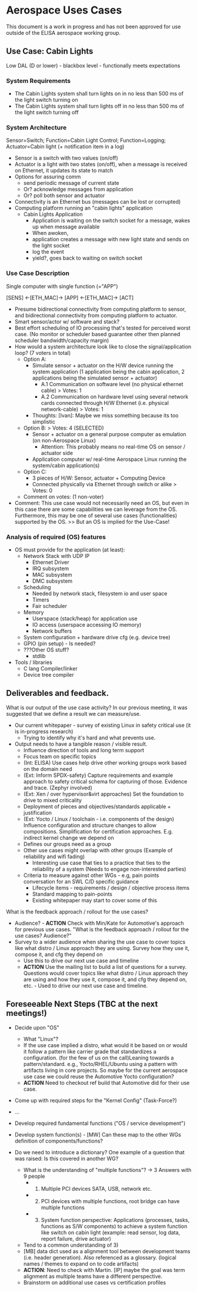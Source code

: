 # Aerospace Uses Cases

This document is a work in progress and has not been approved for use outside of the ELISA aerospace working group. 

## Use Case: Cabin Lights

Low DAL (D or lower) - blackbox level - functionally meets expectations

### System Requirements

* The Cabin Lights system shall turn lights on in no less than 500 ms of the light switch turning on
* The Cabin Lights system shall turn lights off in no less than 500 ms of the light switch turning off

### System Architecture

Sensor=Switch; Function=Cabin Light Control; Function=Logging; Actuator=Cabin light (+ notification item in a log)

* Sensor is a switch with two values (on/off)
* Actuator is a light with two states (on/off), when a message is received on Ethernet, it updates its state to match
* Options for assuring comm
    * send periodic message of current state 
    * Or?  acknowledge messages from application
    * Or? poll both sensor and actuator
* Connectivity is an Ethernet bus (messages can be lost or corrupted)
* Computing platform running an "cabin lights" application
    * Cabin Lights Application
        * Application is waiting on the switch socket for a message, wakes up when message available
        * When awoken, 
        * application creates a message with new light state and sends on the light socket
        * log the event
        * yield?, goes back to waiting on switch socket

### Use Case Description

Single computer with single function (="APP")

[SENS] <-[ETH_MAC]-> [APP] <-[ETH_MAC]-> [ACT]

- Presume bidirectional connectivity from computing platform to sensor, and bidirectional connectivity from computing platform to actuator. 
- Smart sensor/actor w/ software and stack?
- Best effort scheduling of IO processing that's tested for perceived worst case. (No monitor or scheduler based guarantee other then planned scheduler bandwidth/capacity margin)
- How would a system architecture look like to close the signal/application loop? (7 voters in total)
  - Option A:
    - Simulate sensor + actuator on the H/W device running the system application (1 application being the cabin application, 2 applications being the simulated sensor + actuator)
      - A.1 Communication on software level (no physical ethernet cable) > Votes: 1
      - A.2 Communication on hardware level using several network cards connected through H/W Ethernet (i.e. physical network-cable) > Votes: 1
    - Thoughts: [Ivan]: Maybe we miss something because its too simplistic
  - Option B: > Votes: 4  (SELECTED)
    - Sensor + actuator on a general purpose computer as emulation (on non-Aerospace Linux)
      - Attention: This probably means no real-time OS on sensor / actuator side
    - Application computer w/ real-time Aerospace Linux running the system/cabin application(s)
  - Option C:
    - 3 pieces of H/W: Sensor, actuator + Computing Device
    - Connected physically via Ethernet through switch or alike > Votes: 0
  - Comment on votes: (1 non-voter)
- Comment: This use case would not necessarily need an OS, but even in this case there are some capabilities we can leverage from the OS. Furthermore, this may be one of several use cases (functionalities) supported by the OS. >> But an OS is implied for the Use-Case!

### Analysis of required (OS) features

- OS must provide for the application (at least):
    - Network Stack with UDP IP
      -  Ethernet Driver
      -  IRQ subsystem
      -  MAC subsystem
      -  DMC subsystem
    - Scheduling
      - Needed by network stack, filesystem io and user space
      - Timers
      - Fair scheduler
    - Memory
      -  Userspace (stack/heap) for application use
      -  IO access (userspace accessing IO memory)
      -  Network buffers
    - System configuration + hardware drive cfg (e.g. device tree)
    - GPIO (pin setup) - Is needed?
    - ???Other OS stuff?
      - stdlib
- Tools / libraries
  - C lang Compiler/linker
  - Device tree compiler


## Deliverables and feedback.

What is our output of the use case activity?  In our previous meeting, it was suggested that we define a result we can measure/use.
- Our current whitepaper - survey of existing Linux in safety critical use  (it is in-progress research)
  - Trying to identify why it's hard and what prevents use.
- Output needs to have a tangible reason / visible result.
  - Influence direction of tools and long term support
  - Focus team on specific topics
  - (Int: ELISA) Use cases help drive other working groups work based on the domain need
  - (Ext: Inform SPDX-safety) Capture requirements and example approach to safety critical schema for capturing of those.  Evidence and trace.  (Zephyr involved)
  - (Ext: Xen / over hypervisor&virt approaches) Set the foundation to drive to mixed criticality
  - Deployment of pieces and objectives/standards applicable + justification
  - (Ext: Yocto / Linux / toolchain - i.e. components of the design) Influence configuration and structure changes to allow compositions.  Simplification for certification approaches.  E.g. indirect kernel change we depend on
  - Defines our groups need as a group
  - Other use cases might overlap with other groups  (Example of reliability and wifi fading)
    - Interesting use case that ties to a practice that ties to the reliability of a system  (Needs to engage non-interested parties)
  - Criteria to measure against other WGs - e.g, pain points conversation for an SWL C/D specific guidance
    - Lifecycle items - requirements / design / objective process items
    - Standard mapping to pain-points
    - Existing whitepaper may start to cover some of this

What is the feedback approach / rollout for the use cases?
- Audience? - **ACTION** Check with Min/Kate for Automotive's approach for previous use cases.  "What is the feedback approach / rollout for the use cases?  Audience?"
- Survey to a wider audience when sharing the use case to cover topics like what distro / Linux approach they are using.  Survey how they use it, compose it, and cfg they depend on
  - Use this to drive our next use case and timeline
  - **ACTION** Use the mailing list to build a list of questions for a survey.  Questions would cover topics like what distro / Linux approach they are using and how they use it, compose it, and cfg they depend on, etc. - Used to drive our next use case and timeline.

## Foreseeable Next Steps (TBC at the next meetings!)

- Decide upon "OS"
  - What "Linux"?
  - If the use case implied a distro, what would it be based on or would it follow a pattern like carrier grade that standardizes a configuration. (for the few of us on the call)Leaning towards a pattern/standard.  e.g., Yocto/RHEL/Ubuntu using a pattern with artifacts living in core projects.  So maybe for the current aerospace use case we could reuse the Automotive Yocto configuration?
  - **ACTION** Need to checkout ref build that Automotive did for their use case.
- Come up with required steps for the "Kernel Config" (Task-Force?)
- ...
- Develop required fundamental functions ("OS / service development")
- Develop system function(s) - [MW] Can these map to the other WGs definition of components/functions?

- Do we need to introduce a dictionary? One example of a question that was raised:   Is this covered in another WG?
  - What is the understanding of "multiple functions"? -> 3 Answers with 9 people
    - 1) Multiple PCI devices SATA, USB, network etc.
    - 2) PCI devices with multiple functions, root bridge can have multiple functions
    - 3) System function perspective: Applications (processes, tasks, functions as S/W components) to achieve a system function like switch on cabin light (example: read sensor, log data, report failure, drive actuator)
  - Tend to a common understanding of 3)
  - [MB] data dict used as a alignment tool between development teams (i.e. header generation).  Also referenced as a glossary. (logical names / themes to expand on to code artifacts)
  - **ACTION**: Need to check with Martin. [IP] maybe the goal was term alignment as multiple teams have a different perspective.
  - Brainstorm on additional use cases vs certification profiles
